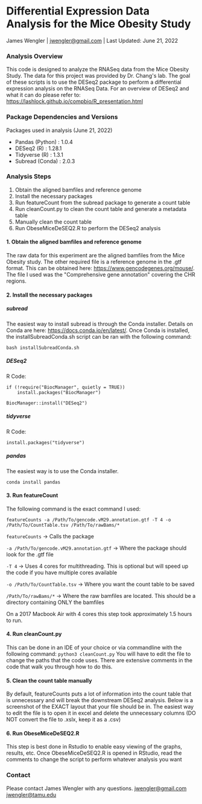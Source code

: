 # Differential Expression Data Analysis for the Mice Obesity Study
James Wengler | jwengler@gmail.com |
Last Updated: June 21, 2022
### Analysis Overview
This code is designed to analyze the RNASeq data from the Mice Obesity Study. The data for this project was provided by Dr. Chang's lab. The goal of these scripts is to use the DESeq2 package to perform a differential expression analysis on the RNASeq Data. For an overview of DESeq2 and what it can do please refer to: https://lashlock.github.io/compbio/R_presentation.html

### Package Dependencies and Versions
Packages used in analysis (June 21, 2022)
- Pandas (Python) : 1.0.4
- DESeq2 (R) : 1.28.1
- Tidyverse (R) : 1.3.1
- Subread (Conda) : 2.0.3

### Analysis Steps
1. Obtain the aligned bamfiles and reference genome
2. Install the necessary packages
3. Run featureCount from the subread package to generate a count table
4. Run cleanCount.py to clean the count table and generate a metadata table
5. Manually clean the count table
6. Run ObeseMiceDeSEQ2.R to perform the DESeq2 analysis

#### 1. Obtain the aligned bamfiles and reference genome
The raw data for this experiment are the aligned bamfiles from the Mice Obesity study. The other required file is a reference genome in the .gtf format. This can be obtained here: https://www.gencodegenes.org/mouse/. The file I used was the "Comprehensive gene annotation" covering the CHR regions. 

#### 2. Install the necessary packages
##### subread
The easiest way to install subread is through the Conda installer. Details on Conda are here: https://docs.conda.io/en/latest/. Once Conda is installed, the installSubreadConda.sh script can be ran with the following command:
```
bash installSubreadConda.sh
```
##### DESeq2
R Code:
```
if (!require("BiocManager", quietly = TRUE))
    install.packages("BiocManager")

BiocManager::install("DESeq2")
```
##### tidyverse
R Code: 
```
install.packages("tidyverse")
```

##### pandas
The easiest way is to use the Conda installer.
```
conda install pandas
```

#### 3. Run featureCount
The following command is the exact command I used:
```
featureCounts -a /Path/To/gencode.vM29.annotation.gtf -T 4 -o /Path/To/CountTable.tsv /Path/To/rawBams/*
```
```featureCounts``` -> Calls the package

```-a /Path/To/gencode.vM29.annotation.gtf``` -> Where the package should look for the .gtf file

```-T 4``` -> Uses 4 cores for multithreading. This is optional but will speed up the code if you have multiple cores available

```-o /Path/To/CountTable.tsv``` -> Where you want the count table to be saved

```/Path/To/rawBams/*``` -> Where the raw bamfiles are located. This should be a directory containing ONLY the bamfiles

On a 2017 Macbook Air with 4 cores this step took approximately 1.5 hours to run. 

#### 4. Run cleanCount.py
This can be done in an IDE of your choice or via commandline with the following command:
```python3 cleanCount.py```
You will have to edit the file to change the paths that the code uses. There are extensive comments in the code that walk you through how to do this. 

#### 5. Clean the count table manually
By default, featureCounts puts a lot of information into the count table that is unnecessary and will break the downstream DESeq2 analysis. Below is a screenshot of the EXACT layout that your file should be in. The easiest way to edit the file is to open it in excel and delete the unnecessary columns (DO NOT convert the file to .xslx, keep it as a .csv)

#### 6. Run ObeseMiceDeSEQ2.R
This step is best done in Rstudio to enable easy viewing of the graphs, results, etc. Once ObeseMiceDeSEQ2.R is opened in RStudio, read the comments to change the script to perform whatever analysis you want

### Contact
Please contact James Wengler with any questions.
jwengler@gmail.com
jwengler@tamu.edu
